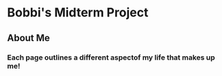# Bobbi's Midterm Project
## About Me
### Each page outlines a different aspectof my life that makes up me!
